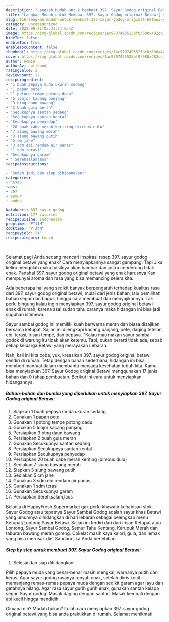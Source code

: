 ```yaml
---
description: "Langkah Mudah untuk Membuat 397. Sayur Godog original Betawi{ yang Menggugah Selera,  Menu Buat lebaran"
title: "Langkah Mudah untuk Membuat 397. Sayur Godog original Betawi{ yang Menggugah Selera,  Menu Buat lebaran"
slug: 116-langkah-mudah-untuk-membuat-397-sayur-godog-original-betawi-yang-menggugah-selera-menu-buat-lebaran
category: Uncategorized
date: 2022-09-21T05:31:24.634Z
image: https://img-global.cpcdn.com/recipes/1ac9707495525bf0/680x482cq70/397-sayur-godog-original-betawi-foto-resep-utama.jpg
hideToc: false
enableToc: true
enableTocContent: false
thumbnail: https://img-global.cpcdn.com/recipes/1ac9707495525bf0/680x482cq70/397-sayur-godog-original-betawi-foto-resep-utama.jpg
cover: https://img-global.cpcdn.com/recipes/1ac9707495525bf0/680x482cq70/397-sayur-godog-original-betawi-foto-resep-utama.jpg
author: Admin
authorAv: notfound
ratingvalue: 3
reviewcount: 12
recipeingredient:
- "1 buah pepaya muda ukuran sedang"
- "1 papan pete"
- "1 potong tempe potong dadu"
- "5 lonjor kacang panjang"
- "3 btng daun bawang"
- "2 buah gula merah"
- "Secukupnya santan sedang"
- "Secukupnya santan kental"
- "Secukupnya penyedap"
- "20 buah cabe merah keriting direbus dulu"
- "7 siung bawang merah"
- "3 siung bawang putih"
- "5 cm jahe"
- "3 sdm ebi rendam air panas"
- "1 sdm terasi"
- "Secukupnya garam"
- " Serehsalamlaos"
recipeinstructions:

- "Sudah jadi dan siap dihidangkan!"
categories:
- Resep
tags:
- 397
- sayur
- godog

katakunci: 397 sayur godog 
nutrition: 177 calories
recipecuisine: Indonesian
preptime: "PT11M"
cooktime: "PT34M"
recipeyield: "4"
recipecategory: Lunch

---
```



Selamat pagi Anda sedang mencari inspirasi resep 397. sayur godog original betawi yang enak? Cara menyiapkannya sangat gampang. Tapi Jika keliru mengolah maka hasilnya akan hambar dan justru cenderung tidak enak. Padahal 397. sayur godog original betawi yang enak harusnya Kan mempunyai aroma dan rasa yang bisa memancing selera kita.


Ada beberapa hal yang sedikit banyak berpengaruh terhadap kualitas rasa dari 397. sayur godog original betawi, mulai dari jenis bahan, lalu pemilihan bahan segar dan bagus, hingga cara membuat dan menyajikannya. Tak perlu bingung kalau ingin menyiapkan 397. sayur godog original betawi enak di rumah, karena asal sudah tahu caranya maka hidangan ini bisa jadi suguhan istimewa.

Sayur sambal godog ini memiliki kuah berwarna merah dan biasa disajikan bersama ketupat. Sajian ini dilengkapi kacang panjang, pete, daging tetelan, ebi, terasi, irisan tempe, dan pepaya. &#34;Kalau mau makan sayur sambal godok di warung itu tidak akan ketemu. Tapi, bukan berarti tidak ada, sebab setiap keluarga Betawi yang merayakan Lebaran.


Nah, kali ini kita coba, yuk, kreasikan 397. sayur godog original betawi sendiri di rumah. Tetap dengan bahan sederhana, hidangan ini bisa memberi manfaat dalam membantu menjaga kesehatan tubuh kita. Kamu bisa menyiapkan 397. Sayur Godog original Betawi menggunakan 17 jenis bahan dan 0 tahap pembuatan. Berikut ini cara untuk menyiapkan hidangannya.

<!--inarticleads1-->

##### Bahan-bahan dan bumbu yang diperlukan untuk menyiapkan 397. Sayur Godog original Betawi:

1. Siapkan 1 buah pepaya muda ukuran sedang
1. Gunakan 1 papan pete
1. Gunakan 1 potong tempe potong dadu
1. Gunakan 5 lonjor kacang panjang
1. Persiapkan 3 btng daun bawang
1. Persiapkan 2 buah gula merah
1. Gunakan Secukupnya santan sedang
1. Persiapkan Secukupnya santan kental
1. Persiapkan Secukupnya penyedap
1. Persiapkan 20 buah cabe merah keriting (direbus dulu)
1. Sediakan 7 siung bawang merah
1. Siapkan 3 siung bawang putih
1. Sediakan 5 cm jahe
1. Gunakan 3 sdm ebi rendam air panas
1. Gunakan 1 sdm terasi
1. Gunakan Secukupnya garam
1. Persiapkan  Sereh,salam,laos


Belanja di HappyFresh Supermarket gak perlu khawatir kehabisan stok. Sayur Godog atau tepatnya Sayur Sambal Godog adalah sayur khas Betawi yang umumnya dihidangkan di hari lebaran sebagai pelengkap menu Ketupat/Lontong Sayur Betawi. Sajian ini terdiri dari dari irisan Ketupat atau Lontong, Sayur Sambal Godog, Semur Tahu Kentang, Kerupuk Merah dan taburan bawang merah goreng. Cokelat masih kaya kalori, gula, dan lemak yang bisa merusak diet Saudara jika Anda berlebihan. 

<!--inarticleads2-->

##### Step by step untuk membuat 397. Sayur Godog original Betawi:


1. Selesai dan siap dihidangkan!

Pilih pepaya muda yang benar-benar masih mengkal, warnanya putih dan keras. Agar sayur godog rasanya renyah enak, setelah diiris kecil memanjang remas-remas pepaya muda dengan sedikit garam agar layu dan getahnya hilang. Agar rasa sayur gurih gurih enak, gunakan santan kelapa segar. Sayur godog: Masak daging dengan santan. Masak kembali dengan api kecil hingga mendidih. 

Gimana nih? Mudah bukan? Itulah cara menyiapkan 397. sayur godog original betawi yang bisa anda praktikkan di rumah. Selamat menikmati
